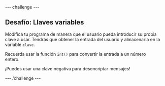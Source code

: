\--- challenge \---

## Desafío: Llaves variables

Modifica tu programa de manera que el usuario pueda introducir su propia clave a usar. Tendrás que obtener la entrada del usuario y almacenarla en la variable `clave`.

Recuerda usar la función `int()` para convertir la entrada a un número entero.

¡Puedes usar una clave negativa para desencriptar mensajes!

\--- /challenge \---